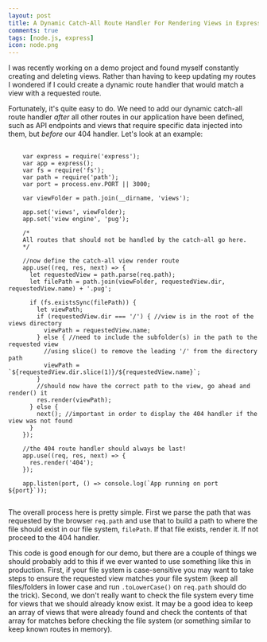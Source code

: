 ```yaml
---
layout: post
title: A Dynamic Catch-All Route Handler For Rendering Views in Express.js
comments: true
tags: [node.js, express]
icon: node.png
---
```


I was recently working on a demo project and found myself constantly creating and deleting views. Rather than having to keep updating my routes I wondered if I could create a dynamic route handler that would match a view with a requested route.

Fortunately, it's quite easy to do. We need to add our dynamic catch-all route handler *after* all other routes in our application have been defined, such as API endpoints and views that require specific data injected into them, but *before* our 404 handler. Let's look at an example:

<pre class="prettyprint">
  <code class="lang-js">
    var express = require('express');
    var app = express();
    var fs = require('fs');
    var path = require('path');
    var port = process.env.PORT || 3000;

    var viewFolder = path.join(__dirname, 'views');

    app.set('views', viewFolder);
    app.set('view engine', 'pug');

    /*
    All routes that should not be handled by the catch-all go here.
    */

    //now define the catch-all view render route
    app.use((req, res, next) => {
      let requestedView = path.parse(req.path);
      let filePath = path.join(viewFolder, requestedView.dir, requestedView.name) + '.pug';

      if (fs.existsSync(filePath)) {
        let viewPath;
        if (requestedView.dir === '/') { //view is in the root of the views directory
          viewPath = requestedView.name;
        } else { //need to include the subfolder(s) in the path to the requested view
          //using slice() to remove the leading '/' from the directory path
          viewPath = `${requestedView.dir.slice(1)}/${requestedView.name}`;
        }
        //should now have the correct path to the view, go ahead and render() it
        res.render(viewPath);
      } else {
        next(); //important in order to display the 404 handler if the view was not found
      }
    });

    //the 404 route handler should always be last!
    app.use((req, res, next) => {
      res.render('404');
    });

    app.listen(port, () => console.log(`App running on port ${port}`));
  </code>
</pre>

The overall process here is pretty simple. First we parse the path that was requested by the browser `req.path` and use that to build a path to where the file should exist in our file system, `filePath`. If that file exists, render it. If not proceed to the 404 handler.

This code is good enough for our demo, but there are a couple of things we should probably add to this if we ever wanted to use something like this in production. First, if your file system is case-sensitive you may want to take steps to ensure the requested view matches your file system (keep all files/folders in lower case and run `.toLowerCase()` on `req.path` should do the trick). Second, we don't really want to check the file system every time for views that we should already know exist. It may be a good idea to keep an array of views that were already found and check the contents of that array for matches before checking the file system (or something similar to keep known routes in memory).


